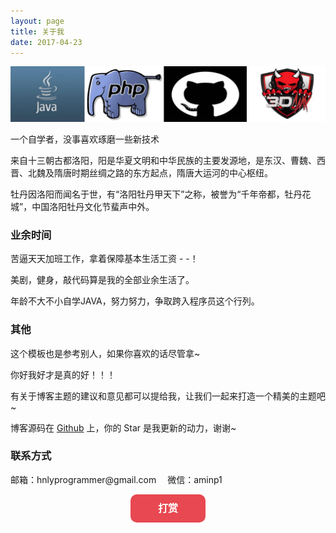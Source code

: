 ```yaml
---
layout: page
title: 关于我
date: 2017-04-23  
---
```


![about me](/images/about.jpg)
<p>
一个自学者，没事喜欢琢磨一些新技术

<p>
来自十三朝古都洛阳，阳是华夏文明和中华民族的主要发源地，是东汉、曹魏、西晋、北魏及隋唐时期丝绸之路的东方起点，隋唐大运河的中心枢纽。
<p>
牡丹因洛阳而闻名于世，有“洛阳牡丹甲天下”之称，被誉为“千年帝都，牡丹花城”，中国洛阳牡丹文化节蜚声中外。

<p>

<h3> 业余时间</h3>   

<p>
苦逼天天加班工作，拿着保障基本生活工资 - -！
<p>
美剧，健身，敲代码算是我的全部业余生活了。

<p>
年龄不大不小自学JAVA，努力努力，争取跨入程序员这个行列。
<p>

<h3>其他 </h3>   
<p>
这个模板也是参考别人，如果你喜欢的话尽管拿~
<p>
你好我好才是真的好！！！

<p>

有关于博客主题的建议和意见都可以提给我，让我们一起来打造一个精美的主题吧~ 

<p> 

博客源码在 <a target="_blank" href='https://github.com/jp3dRobin/jp3dRobin.github.io/' target="_blank" >Github</a> 上，你的 Star 是我更新的动力，谢谢~

<h3> 联系方式 </h3>   
<p>邮箱：hnlyprogrammer@gmail.com   &emsp;微信：aminp1
<p>

<html xmlns="http://www.w3.org/1999/xhtml">
<head>
    <meta http-equiv="Content-Type" content="text/html; charset=utf-8" />
    <script type="text/javascript" src="http://apps.bdimg.com/libs/jquery/1.6.4/jquery.min.js"></script>
    <title>打赏</title>
    <style type="text/css">
        .content{width:80%;margin:10px auto;}
                .hide_box{z-index:999;filter:alpha(opacity=50);background:#666;opacity: 0.5;-moz-opacity: 0.5;left:0;top:0;height:99%;width:100%;position:fixed;display:none;}
        .shang_box{width:540px;height:540px;padding:10px;background-color:#fff;border-radius:10px;position:fixed;z-index:1000;left:50%;top:50%;margin-left:-280px;margin-top:-280px;border:1px dotted #dedede;display:none;}
        .shang_box img{border:none;border-width:0;}
        .dashang{display:block;width:100px;margin:5px auto;height:25px;line-height:25px;padding:10px;background-color:#E74851;color:#fff;text-align:center;text-decoration:none;border-radius:10px;font-weight:bold;font-size:16px;transition: all 0.3s;}
        .dashang:hover{opacity:0.8;padding:15px;font-size:18px;}
        .shang_close{float:right;display:inline-block;}
                .shang_logo{display:block;text-align:center;margin:20px auto;}
        .shang_tit{width: 100%;height: 75px;text-align: center;line-height: 66px;color: #a3a3a3;font-size: 16px;background: url('/images/paying/cy-reward-title-bg.jpg');font-family: 'Microsoft YaHei';margin-top: 7px;margin-right:2px;}
        .shang_tit p{color:#a3a3a3;text-align:center;font-size:16px;}
        .shang_payimg{width:140px;padding:10px;border:6px solid #EA5F00;margin:0 auto;border-radius:3px;height:140px;}
        .shang_payimg img{display:block;text-align:center;width:140px;height:140px; }
        .pay_explain{text-align:center;margin:10px auto;font-size:12px;color:#545454;}
        .radiobox{width: 16px;height: 16px;background: url('/images/paying/radio2.jpg');display: block;float: left;margin-top: 5px;margin-right: 14px;}
        .checked .radiobox{background:url('/images/paying/radio1.jpg');}
        .shang_payselect{text-align:center;margin:0 auto;margin-top:40px;cursor:pointer;height:60px;width:280px;}
        .shang_payselect .pay_item{display:inline-block;margin-right:10px;float:left;}
        .shang_info{clear:both;}
        .shang_info p,.shang_info a{color:#C3C3C3;text-align:center;font-size:12px;text-decoration:none;line-height:2em;}
    </style>
</head>
<!DOCTYPE html>
<body>
    <div class="content">
    <p><a href="javascript:void(0)" onclick="dashangToggle()" class="dashang" title="打赏，支持一下">打赏</a></p>
    <div class="hide_box"></div>
    <div class="shang_box">
        <a class="shang_close" href="javascript:void(0)" onclick="dashangToggle()" title="关闭"><img src="/images/paying/close.jpg" alt="取消" /></a>
        <img class="shang_logo" src="/images/paying/logos.png" alt="郭锅" />
        <div class="shang_tit">
            <p>感谢您的支持，我会继续努力的!</p>
        </div>
        <div class="shang_payimg">
            <img src="/images/paying/alipayimg.jpg" alt="扫码支持" title="扫一扫" />
        </div>
            <div class="pay_explain">扫码打赏，多少钱都是爱</div>
        <div class="shang_payselect">
            <div class="pay_item checked" data-id="alipay">
                <span class="radiobox"></span>
                <span class="pay_logo"><img src="/images/paying/alipay.jpg" alt="支付宝" /></span>
            </div>
            <div class="pay_item" data-id="weipay">
                <span class="radiobox"></span>
                <span class="pay_logo"><img src="/images/paying/wechat.jpg" alt="微信" /></span>
            </div>
        </div>
        <div class="shang_info">
            <p>打开<span id="shang_pay_txt">支付宝</span>扫一扫，即可进行扫码打赏哦</p>
            <p>Powered by <a href="https://jp3drobin.github.io/" target="_blank" title="郭锅">郭锅</a>，分享从这里开始，精彩与您同在</p>
        </div>
    </div>
    </div>
    <script type="text/javascript">
    $(function(){
        $(".pay_item").click(function(){
            $(this).addClass('checked').siblings('.pay_item').removeClass('checked');
            var dataid=$(this).attr('data-id');
            $(".shang_payimg img").attr("src","/images/paying/"+dataid+"img.jpg");
            $("#shang_pay_txt").text(dataid=="alipay"?"支付宝":"微信");
        });
    });
    function dashangToggle(){
        $(".hide_box").fadeToggle();
        $(".shang_box").fadeToggle();
    }
    </script>
   
</body>
</html>






